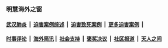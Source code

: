 
### 明慧海外之窗

####  [武汉肺炎](indexes/365.md?t=02081400) &nbsp;|&nbsp;  [迫害案例综述](indexes/328.md?t=02081400) &nbsp;|&nbsp; [迫害致死案例](indexes/277.md?t=02081400)  &nbsp;|&nbsp; [更多迫害案例](indexes/81.md?t=02081400)  &nbsp;|&nbsp; 
####  [时事评论](indexes/19.md?t=02081400) &nbsp;|&nbsp; [海外简讯](indexes/245.md?t=02081400)&nbsp;|&nbsp;  [社会支持](indexes/140.md?t=02081400) &nbsp;|&nbsp; [褒奖决议](indexes/282.md?t=02081400) &nbsp;|&nbsp; [社区报道](indexes/91.md?t=02081400)  &nbsp;|&nbsp; [天人之间](indexes/78.md?t=02081400) 

